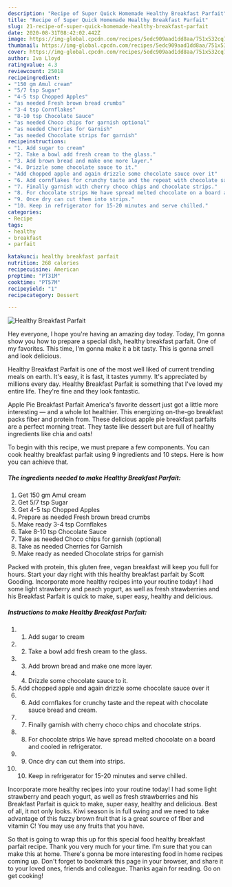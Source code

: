 ```yaml
---
description: "Recipe of Super Quick Homemade Healthy Breakfast Parfait"
title: "Recipe of Super Quick Homemade Healthy Breakfast Parfait"
slug: 21-recipe-of-super-quick-homemade-healthy-breakfast-parfait
date: 2020-08-31T08:42:02.442Z
image: https://img-global.cpcdn.com/recipes/5edc909aad1dd8aa/751x532cq70/healthy-breakfast-parfait-recipe-main-photo.jpg
thumbnail: https://img-global.cpcdn.com/recipes/5edc909aad1dd8aa/751x532cq70/healthy-breakfast-parfait-recipe-main-photo.jpg
cover: https://img-global.cpcdn.com/recipes/5edc909aad1dd8aa/751x532cq70/healthy-breakfast-parfait-recipe-main-photo.jpg
author: Iva Lloyd
ratingvalue: 4.3
reviewcount: 25018
recipeingredient:
- "150 gm Amul cream"
- "5/7 tsp Sugar"
- "4-5 tsp Chopped Apples"
- "as needed Fresh brown bread crumbs"
- "3-4 tsp Cornflakes"
- "8-10 tsp Chocolate Sauce"
- "as needed Choco chips for garnish optional"
- "as needed Cherries for Garnish"
- "as needed Chocolate strips for garnish"
recipeinstructions:
- "1. Add sugar to cream"
- "2. Take a bowl add fresh cream to the glass."
- "3. Add brown bread and make one more layer."
- "4. Drizzle some chocolate sauce to it."
- "Add chopped apple and again drizzle some chocolate sauce over it"
- "6. Add cornflakes for crunchy taste and the repeat with chocolate sauce bread and cream."
- "7. Finally garnish with cherry choco chips and chocolate strips."
- "8. For chocolate strips We have spread melted chocolate on a board and cooled in refrigerator."
- "9. Once dry can cut them into strips."
- "10. Keep in refrigerator for 15-20 minutes and serve chilled."
categories:
- Recipe
tags:
- healthy
- breakfast
- parfait

katakunci: healthy breakfast parfait 
nutrition: 268 calories
recipecuisine: American
preptime: "PT31M"
cooktime: "PT57M"
recipeyield: "1"
recipecategory: Dessert

---
```



![Healthy Breakfast Parfait](https://img-global.cpcdn.com/recipes/5edc909aad1dd8aa/751x532cq70/healthy-breakfast-parfait-recipe-main-photo.jpg)

Hey everyone, I hope you're having an amazing day today. Today, I'm gonna show you how to prepare a special dish, healthy breakfast parfait. One of my favorites. This time, I'm gonna make it a bit tasty. This is gonna smell and look delicious.

Healthy Breakfast Parfait is one of the most well liked of current trending meals on earth. It's easy, it is fast, it tastes yummy. It's appreciated by millions every day. Healthy Breakfast Parfait is something that I've loved my entire life. They're fine and they look fantastic.

Apple Pie Breakfast Parfait America&#39;s favorite dessert just got a little more interesting — and a whole lot healthier. This energizing on-the-go breakfast packs fiber and protein from. These delicious apple pie breakfast parfaits are a perfect morning treat. They taste like dessert but are full of healthy ingredients like chia and oats!


To begin with this recipe, we must prepare a few components. You can cook healthy breakfast parfait using 9 ingredients and 10 steps. Here is how you can achieve that.

<!--inarticleads1-->

##### The ingredients needed to make Healthy Breakfast Parfait:

1. Get 150 gm Amul cream
1. Get 5/7 tsp Sugar
1. Get 4-5 tsp Chopped Apples
1. Prepare as needed Fresh brown bread crumbs
1. Make ready 3-4 tsp Cornflakes
1. Take 8-10 tsp Chocolate Sauce
1. Take as needed Choco chips for garnish (optional)
1. Take as needed Cherries for Garnish
1. Make ready as needed Chocolate strips for garnish


Packed with protein, this gluten free, vegan breakfast will keep you full for hours. Start your day right with this healthy breakfast parfait by Scott Gooding. Incorporate more healthy recipes into your routine today! I had some light strawberry and peach yogurt, as well as fresh strawberries and his Breakfast Parfait is quick to make, super easy, healthy and delicious. 

<!--inarticleads2-->

##### Instructions to make Healthy Breakfast Parfait:

1. 1. Add sugar to cream
1. 2. Take a bowl add fresh cream to the glass.
1. 3. Add brown bread and make one more layer.
1. 4. Drizzle some chocolate sauce to it.
1. Add chopped apple and again drizzle some chocolate sauce over it
1. 6. Add cornflakes for crunchy taste and the repeat with chocolate sauce bread and cream.
1. 7. Finally garnish with cherry choco chips and chocolate strips.
1. 8. For chocolate strips We have spread melted chocolate on a board and cooled in refrigerator.
1. 9. Once dry can cut them into strips.
1. 10. Keep in refrigerator for 15-20 minutes and serve chilled.


Incorporate more healthy recipes into your routine today! I had some light strawberry and peach yogurt, as well as fresh strawberries and his Breakfast Parfait is quick to make, super easy, healthy and delicious. Best of all, it not only looks. Kiwi season is in full swing and we need to take advantage of this fuzzy brown fruit that is a great source of fiber and vitamin C! You may use any fruits that you have. 

So that is going to wrap this up for this special food healthy breakfast parfait recipe. Thank you very much for your time. I'm sure that you can make this at home. There's gonna be more interesting food in home recipes coming up. Don't forget to bookmark this page in your browser, and share it to your loved ones, friends and colleague. Thanks again for reading. Go on get cooking!
